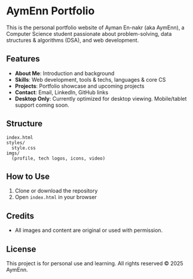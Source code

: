 # AymEnn Portfolio

This is the personal portfolio website of Ayman En-nakr (aka AymEnn), a Computer Science student passionate about problem-solving, data structures & algorithms (DSA), and web development.

## Features

- **About Me**: Introduction and background
- **Skills**: Web development, tools & techs, languages & core CS
- **Projects**: Portfolio showcase and upcoming projects
- **Contact**: Email, LinkedIn, GitHub links
- **Desktop Only**: Currently optimized for desktop viewing. Mobile/tablet support coming soon.

## Structure

```
index.html
styles/
  style.css
imgs/
  (profile, tech logos, icons, video)
```

## How to Use

1. Clone or download the repository
2. Open `index.html` in your browser

## Credits

- All images and content are original or used with permission.

## License

This project is for personal use and learning. All rights reserved © 2025 AymEnn.
